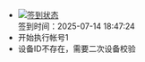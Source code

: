 - [![签到状态](https://github.com/li5bo5/Cloud189-Actions/actions/workflows/main.yml/badge.svg?branch=main)](https://github.com/li5bo5/Cloud189-Actions/actions/workflows/main.yml) <br> 签到时间：2025-07-14 18:47:24
- 开始执行帐号1
- 设备ID不存在，需要二次设备校验
